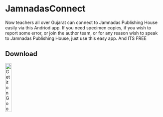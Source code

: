# JamnadasConnect
Now teachers all over Gujarat can connect to Jamnadas Publishing House easily via this Andriod app. If you need specimen copies, if you wish to report some error, or join the author team, or for any reason wish to speak to Jamnadas Publishing House, just use this easy app. And ITS FREE

Download
--------
<a href='https://play.google.com/store/apps/details?id=com.jalotsav.jamnadasconnect&pcampaignid=MKT-Other-global-all-co-prtnr-py-PartBadge-Mar2515-1'><img alt='Get it on Google Play' src='https://play.google.com/intl/en_us/badges/images/generic/en_badge_web_generic.png' height="20%" width="20%"/></a>
